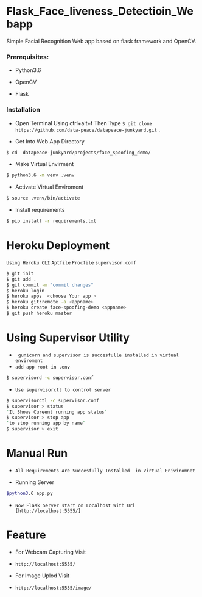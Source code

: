 # Flask_Face_liveness_Detectioin_Webapp 
Simple Facial Recognition Web app based on flask framework and OpenCV.


### Prerequisites:
- Python3.6

- OpenCV

- Flask

### Installation

* Open Terminal Using ctrl+alt+t  Then Type ` $ git clone https://github.com/data-peace/datapeace-junkyard.git ` .

* Get Into Web App Directory  
```sh
$ cd  datapeace-junkyard/projects/face_spoofing_demo/
```

* Make Virtual Envirment
```sh
$ python3.6 -m venv .venv
```
*  Activate Virtual Enviroment
```sh 
$ source .venv/bin/activate 
```

* Install requirements 
```sh
$ pip install -r requirements.txt
```

# Heroku Deployment 
`Using Heroku CLI`
`Aptfile`
`Procfile`
`supervisor.conf`
```sh 
$ git init 
$ git add .
$ git commit -m "commit changes"
$ heroku login    
$ heroku apps  <choose Your app >
$ heroku git:remote -a <appname>
$ heroku create face-spoofing-demo <appname>
$ git push heroku master
```

# Using Supervisor Utility
- ` gunicorn and supervisor is succesfulle installed in virtual enviroment`
- ` add app root in .env ` 
```sh 
$ supervisord -c supervisor.conf 
```
- ` Use supervisorctl to control server `
```sh 
$ supervisorctl -c supervisor.conf
$ supervisor > status 
`It Shows Cureent running app status`
$ supervisor > stop app 
`to stop running app by name`
$ supervisor > exit
```

# Manual Run 
- `All Requirements Are Succesfully Installed  in Virtual Eniviromnet `

* Running Server 
```sh 
$python3.6 app.py 
```

- ` Now Flask Server start on Localhost With Url [http://localhost:5555/] `


# Feature 

* For Webcam Capturing Visit 

- `http://localhost:5555/` 

* For Image Uplod Visit 

- `http://localhost:5555/image/`


